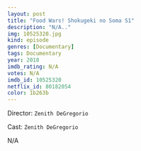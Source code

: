 ```yaml
---
layout: post
title: "Food Wars! Shokugeki no Soma S1"
description: "N/A.."
img: 10525320.jpg
kind: episode
genres: [Documentary]
tags: Documentary 
year: 2018
imdb_rating: N/A
votes: N/A
imdb_id: 10525320
netflix_id: 80182054
color: 1b263b
---
```

Director: `Zenith DeGregorio`  

Cast: `Zenith DeGregorio` 

N/A